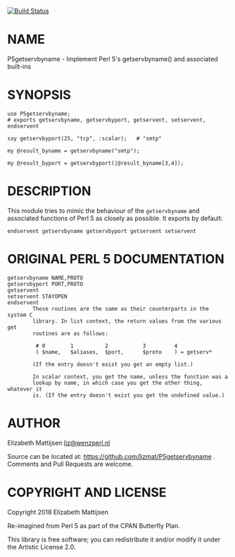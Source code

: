 [![Build Status](https://travis-ci.org/lizmat/P5getservbyname.svg?branch=master)](https://travis-ci.org/lizmat/P5getservbyname)

NAME
====

P5getservbyname - Implement Perl 5's getservbyname() and associated built-ins

SYNOPSIS
========

    use P5getservbyname;
    # exports getservbyname, getservbyport, getservent, setservent, endservent

    say getservbyport(25, "tcp", :scalar);   # "smtp"

    my @result_byname = getservbyname("smtp");

    my @result_byport = getservbyport(|@result_byname[3,4]);

DESCRIPTION
===========

This module tries to mimic the behaviour of the `getservbyname` and associated functions of Perl 5 as closely as possible. It exports by default:

    endservent getservbyname getservbyport getservent setservent

ORIGINAL PERL 5 DOCUMENTATION
=============================

    getservbyname NAME,PROTO
    getservbyport PORT,PROTO
    getservent
    setservent STAYOPEN
    endservent
            These routines are the same as their counterparts in the system C
            library. In list context, the return values from the various get
            routines are as follows:

             # 0        1          2           3         4
             ( $name,   $aliases,  $port,      $proto    ) = getserv*

            (If the entry doesn't exist you get an empty list.)

            In scalar context, you get the name, unless the function was a
            lookup by name, in which case you get the other thing, whatever it
            is. (If the entry doesn't exist you get the undefined value.)

AUTHOR
======

Elizabeth Mattijsen <liz@wenzperl.nl>

Source can be located at: https://github.com/lizmat/P5getservbyname . Comments and Pull Requests are welcome.

COPYRIGHT AND LICENSE
=====================

Copyright 2018 Elizabeth Mattijsen

Re-imagined from Perl 5 as part of the CPAN Butterfly Plan.

This library is free software; you can redistribute it and/or modify it under the Artistic License 2.0.

